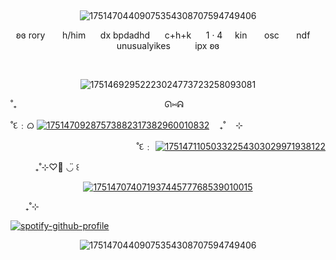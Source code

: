 ‎ <p align="center">![17514704409075354308707594749406](https://github.com/user-attachments/assets/0e71adda-a841-4352-820a-e7571869d978)

<p align="center">‎ ʚɞ‎  rory ‎ ‎ ‎ ‎ ‎ ‎ h/him‎ ‎ ‎ ‎ ‎ ‎ ‎dx bpdadhd‎ ‎ ‎ ‎ ‎ ‎ c+h+k‎ ‎ ‎ ‎ ‎ ‎ 1‎ ‎·‎ 4‎ ‎ ‎  ‎ ‎ kin ‎ ‎ ‎ ‎ ‎ ‎ osc ‎ ‎ ‎ ‎ ‎ ‎ ndf‎ ‎ ‎ ‎ ‎ ‎ unusualyikes‎ ‎ ‎ ‎ ‎ ‎ ‎ ‎ ‎ ‎ ipx ʚɞ

‎ <p align="center">![17514692952223024773723258093081](https://github.com/user-attachments/assets/60ca40ee-9a00-4c0d-bbeb-7d49d81e5aee)













 
 

  ˚₊‎ ‎ ‎ ‎ ‎ ‎ ‎ ‎ ‎ ‎ ‎ ‎ ‎ ‎ ‎‎ ‎ ‎ ‎ ‎ ‎ ‎ ‎ ‎ ‎ ‎ ‎ ‎ ‎ ‎ ‎ ‎ ‎ ‎  ‎ ‎ ‎ ‎ ‎ ‎ ‎ ‎ ‎ ‎ ‎ ‎ ‎ ‎ ‎ ‎ ‎ ‎ ‎ ‎ ‎ ‎ ‎ ‎ ‎ ‎ ‎  ᘏ⑅ᕱ
  
˚દ﹕ᜊ [![17514709287573882317382960010832](https://github.com/user-attachments/assets/efb65077-ea7b-4463-898e-07f06b0b01ab)](https://rentry.co/cartoonia)‎ ‎ ‎ ‎ ₊˚‎ ‎ ‎ ‎ ⊹ <p align="right">˚દ﹕
[![17514711050332254303029971938122](https://github.com/user-attachments/assets/c09b40ed-9e3e-4548-9845-b96120af3d7a)](https://en.pronouns.page/@paperpuppeteer)

 ‎ ‎ ‎ ‎ ‎ ‎ ‎ ‎ ‎ 
 ‎ ₊˚⊹♡⃕ ◡̈ ꒰ ‎ <p align="center"> [![17514707407193744577768539010015](https://github.com/user-attachments/assets/cc50fc35-6be4-4674-8d61-4b333ab7ba69)](https://paperpuppeteer.straw.page)

‎ ‎ ‎ ‎ ‎ ‎ ₊˚⊹



[![spotify-github-profile](https://spotify-github-profile.kittinanx.com/api/view?uid=31ocx5nuhqpzhylmbpjmm5t6cubm&cover_image=true&theme=novatorem&show_offline=false&background_color=121212&interchange=false&bar_color=0000ff&bar_color_cover=false)](https://github.com/kittinan/spotify-github-profile)
‎ <p align="center">![17514704409075354308707594749406](https://github.com/user-attachments/assets/0e71adda-a841-4352-820a-e7571869d978)
